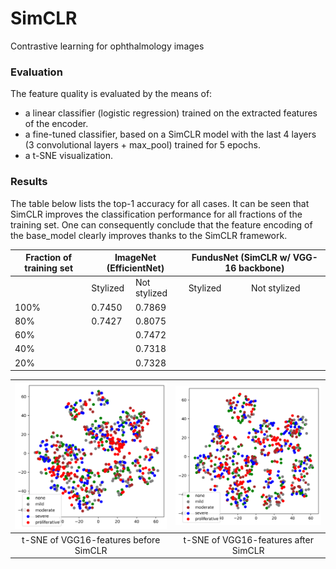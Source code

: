 # SimCLR
Contrastive learning for ophthalmology images

### Evaluation

The feature quality is evaluated by the means of:

- a linear classifier (logistic regression) trained on the extracted features of the encoder.
- a fine-tuned classifier, based on a SimCLR model with the last 4 layers (3 convolutional layers + max_pool) trained for 5 epochs.
- a t-SNE visualization.

<!-- These evaluations are performed for 3 fractions of the training data: 100%, 20%, and 5%.
 -->
### Results

The table below lists the top-1 accuracy for all cases. It can be seen that SimCLR improves the classification performance for all fractions of the training set. One can consequently conclude that the feature encoding of the base_model clearly improves thanks to the SimCLR framework.

<p align="center">
 
 <table>
  <thead>
    <tr>
      <th>Fraction of training set</th>
      <th colspan="2">ImageNet (EfficientNet)</th>
      <th colspan="2">FundusNet (SimCLR w/ VGG-16 backbone)</th>
    </tr>
  </thead>
  <tbody>
   <tr>
      <td></td>
    <td>Stylized</td>
    <td>Not stylized</td>
    <td>Stylized</td>
    <td>Not stylized</td>
  </tr>
   <tr>
    <td>100%</td>
    <td>0.7450</td>
    <td>0.7869</td>
    <td></td>
    <td></td>
   </tr>
   <tr>
    <td>80%</td>
    <td>0.7427</td>
    <td>0.8075</td>
    <td></td>
    <td></td>
   </tr>
   <tr>
    <td>60%</td>
    <td></td>
    <td>0.7472</td>
    <td></td>
    <td></td>
   </tr>
   <tr>
    <td>40%</td>
    <td></td>
    <td>0.7318</td>
    <td></td>
    <td></td>
   </tr>
   <tr>
    <td>20%</td>
    <td></td>
    <td>0.7328</td>
    <td></td>
    <td></td>
   </tr>
    
  </tbody>
</table>

| <img src=/img/t-SNE_VGG16.png alt="alt text" width="250"/> | <img src=/img/t-SNE_SimCLR.png alt="alt text" width="250"/> |
| :--------------------------------------------------------: | :---------------------------------------------------------: |
|     t-SNE of VGG16-features before SimCLR       |      t-SNE of VGG16-features after SimCLR        |
